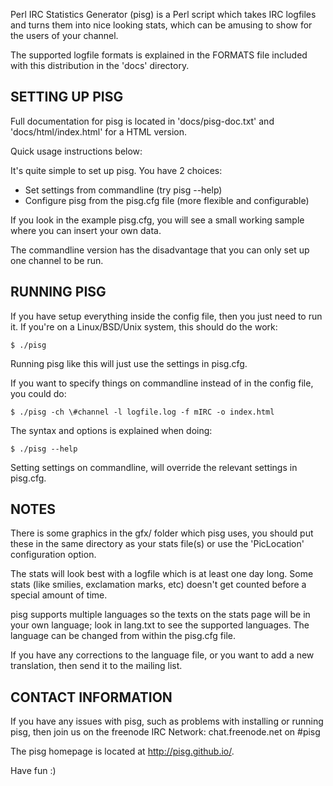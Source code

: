 Perl IRC Statistics Generator (pisg) is a Perl script which takes IRC
logfiles and turns them into nice looking stats, which can be amusing to
show for the users of your channel.

The supported logfile formats is explained in the FORMATS file included with
this distribution in the 'docs' directory.

SETTING UP PISG
---------------
Full documentation for pisg is located in 'docs/pisg-doc.txt' and
'docs/html/index.html' for a HTML version.

Quick usage instructions below:

It's quite simple to set up pisg. You have 2 choices:

 * Set settings from commandline (try pisg --help)
 * Configure pisg from the pisg.cfg file (more flexible and configurable)

If you look in the example pisg.cfg, you will see a small working sample
where you can insert your own data.

The commandline version has the disadvantage that you can only set up one
channel to be run.

RUNNING PISG
------------
If you have setup everything inside the config file, then you just need to
run it. If you're on a Linux/BSD/Unix system, this should do the work:

    $ ./pisg

Running pisg like this will just use the settings in pisg.cfg.

If you want to specify things on commandline instead of in the config file,
you could do:

    $ ./pisg -ch \#channel -l logfile.log -f mIRC -o index.html
   
The syntax and options is explained when doing:

    $ ./pisg --help

Setting settings on commandline, will override the relevant settings in
pisg.cfg.

NOTES
-----
There is some graphics in the gfx/ folder which pisg uses, you should put
these in the same directory as your stats file(s) or use the 'PicLocation'
configuration option.

The stats will look best with a logfile which is at least one day long.
Some stats (like smilies, exclamation marks, etc) doesn't get counted before
a special amount of time.

pisg supports multiple languages so the texts on the stats page will
be in your own language; look in lang.txt to see the supported languages.
The language can be changed from within the pisg.cfg file.

If you have any corrections to the language file, or you want to add a new
translation, then send it to the mailing list.

CONTACT INFORMATION
-------------------
If you have any issues with pisg, such as problems with installing or
running pisg, then join us on the freenode IRC Network: chat.freenode.net on #pisg

The pisg homepage is located at http://pisg.github.io/.

Have fun :)
